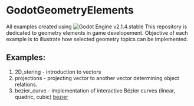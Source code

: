 # GodotGeometryElements
All examples created using ![Godot Engine](https://github.com/godotengine/godot) v2.1.4.stable
This repository is dedicated to geometry elements in game developement. 
Objective of each example is to illustrate how selected geometry topics can be implemented.

## Examples:
  1. 2D_stering - introduction to vectors
  2. projections - projecting vector to another vector determining object relations.
  3. bezier_curve - implementation of interactive Bézier curves (linear, quadric, cubic)
  [bezier](/assets/examples_animations/bezier.gif)
